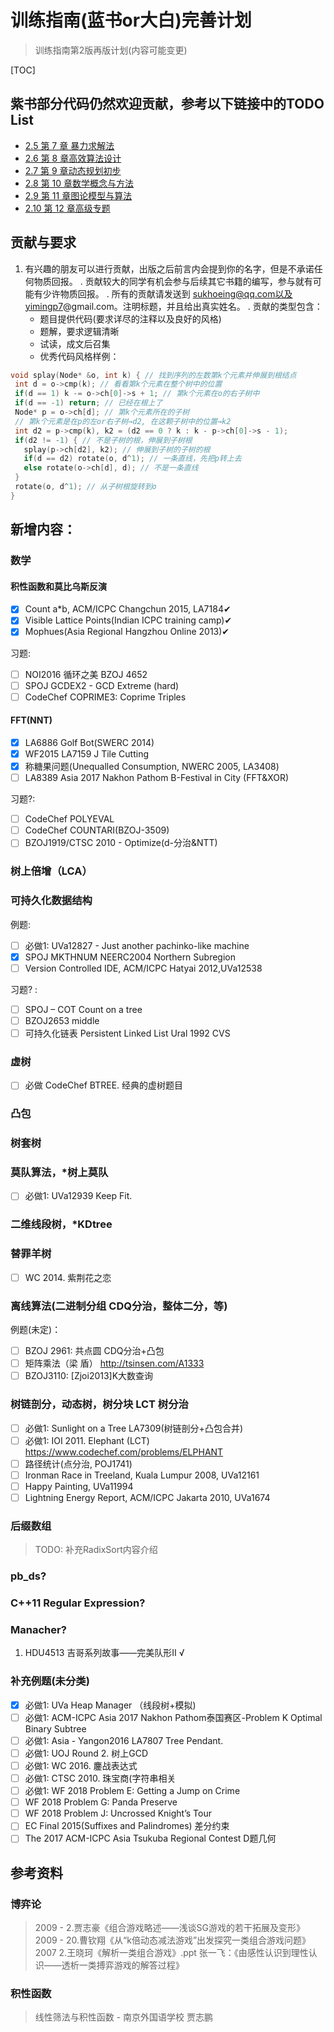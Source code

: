 # 训练指南(蓝书or大白)完善计划

>  训练指南第2版再版计划(内容可能变更)

[TOC]

## 紫书部分代码仍然欢迎贡献，参考以下链接中的TODO List

- [2.5 第 7 章 暴力求解法](ch07)
- [2.6 第 8 章高效算法设计](ch08)
- [2.7 第 9 章动态规划初步](ch09)
- [2.8 第 10 章数学概念与方法](ch10)
- [2.9 第 11 章图论模型与算法](ch11)
- [2.10 第 12 章高级专题](ch12)

## 贡献与要求
1.	有兴趣的朋友可以进行贡献，出版之后前言内会提到你的名字，但是不承诺任何物质回报。
	.	贡献较大的同学有机会参与后续其它书籍的编写，参与就有可能有少许物质回报。
	.	所有的贡献请发送到 sukhoeing@qq.com以及yimingp7@gmail.com。注明标题，并且给出真实姓名。
	.	贡献的类型包含：
    -	题目提供代码(要求详尽的注释以及良好的风格)
    -	题解，要求逻辑清晰
    -   试读，成文后召集
    -   优秀代码风格样例：

``` cpp
void splay(Node* &o, int k) { // 找到序列的左数第k个元素并伸展到根结点
 int d = o->cmp(k); // 看看第k个元素在整个树中的位置
 if(d == 1) k -= o->ch[0]->s + 1; // 第k个元素在o的右子树中
 if(d == -1) return; // 已经在根上了
 Node* p = o->ch[d]; // 第k个元素所在的子树
 // 第k个元素是在p的左or右子树→d2, 在这颗子树中的位置→k2
 int d2 = p->cmp(k), k2 = (d2 == 0 ? k : k - p->ch[0]->s - 1);
 if(d2 != -1) { // 不是子树的根，伸展到子树根
   splay(p->ch[d2], k2); // 伸展到子树的子树的根
   if(d == d2) rotate(o, d^1); // 一条直线，先把p转上去
   else rotate(o->ch[d], d); // 不是一条直线
 } 
 rotate(o, d^1); // 从子树根旋转到o
}
```
## 新增内容：


### 数学
#### 积性函数和莫比乌斯反演
- [x] Count a*b, ACM/ICPC Changchun 2015, LA7184✔
- [x] Visible Lattice Points(Indian ICPC training camp)✔
- [x] Mophues(Asia Regional Hangzhou Online 2013)✔

习题:

- [ ] NOI2016 循环之美 BZOJ 4652
- [ ] SPOJ GCDEX2 - GCD Extreme (hard)
- [ ] CodeChef COPRIME3: Coprime Triples

#### FFT(NNT)
- [x] LA6886 Golf Bot(SWERC 2014)
- [x] WF2015 LA7159 J Tile Cutting
- [x] 称糖果问题(Unequalled Consumption, NWERC 2005, LA3408)
- [ ] LA8389 Asia 2017 Nakhon Pathom B-Festival in City (FFT&XOR)

习题?:
- [ ] CodeChef POLYEVAL
- [ ] CodeChef COUNTARI(BZOJ-3509)
- [ ] BZOJ1919/CTSC 2010 - Optimize(d-分治&NTT)

### 树上倍增（LCA）



### 可持久化数据结构
例题:
- [ ] 必做1: UVa12827 - Just another pachinko-like machine
- [x] SPOJ MKTHNUM NEERC2004 Northern Subregion
- [ ] Version Controlled IDE, ACM/ICPC Hatyai 2012,UVa12538

习题?  : 
- [ ]  SPOJ – COT Count on a tree 
- [ ] BZOJ2653 middle
- [ ] 可持久化链表 Persistent Linked List Ural 1992 CVS

### 虚树
- [ ] 必做 CodeChef BTREE. 经典的虚树题目
### 凸包
### 树套树

### 莫队算法，*树上莫队

- [ ] 必做1: UVa12939 Keep Fit. 

### 二维线段树，*KDtree
### 替罪羊树

- [ ] WC 2014. 紫荆花之恋

### 离线算法(二进制分组 CDQ分治，整体二分，等)
例题(未定)：
- [ ] BZOJ 2961: 共点圆  CDQ分治+凸包
- [ ] 矩阵乘法（梁 盾） http://tsinsen.com/A1333
- [ ] BZOJ3110: [Zjoi2013]K大数查询
### 树链剖分，动态树，树分块 LCT  树分治
- [ ] 必做1: Sunlight on a Tree LA7309(树链剖分+凸包合并)
- [ ] 必做1: IOI 2011. Elephant (LCT)   https://www.codechef.com/problems/ELPHANT
- [ ] 路径统计(点分治, POJ1741)
- [ ] Ironman Race in Treeland, Kuala Lumpur 2008, UVa12161
- [ ] Happy Painting, UVa11994
- [ ] Lightning Energy Report, ACM/ICPC Jakarta 2010, UVa1674

### 后缀数组
> TODO: 补充RadixSort内容介绍

### pb_ds?

### C++11 Regular Expression?

### Manacher?

1. HDU4513 吉哥系列故事——完美队形II √ 

### 补充例题(未分类)
- [x] 必做1: UVa Heap Manager （线段树+模拟)
- [ ] 必做1: ACM-ICPC Asia 2017 Nakhon Pathom泰国赛区-Problem K Optimal Binary Subtree
- [ ] 必做1: Asia - Yangon2016 LA7807 Tree Pendant. 
- [ ] 必做1: UOJ Round 2. 树上GCD
- [ ] 必做1: WC 2016. 鏖战表达式
- [ ] 必做1: CTSC 2010. 珠宝商(字符串相关
- [ ] 必做1: WF 2018 Problem E: Getting a Jump on Crime
- [ ] WF 2018 Problem G: Panda Preserve
- [ ] WF 2018 Problem J: Uncrossed Knight’s Tour
- [ ] EC Final 2015(Suffixes and Palindromes) 差分约束
- [ ] The 2017 ACM-ICPC Asia Tsukuba Regional Contest D题几何

## 参考资料
### 博弈论
> 2009 - 2.贾志豪《组合游戏略述——浅谈SG游戏的若干拓展及变形》
> 2009 - 20.曹钦翔《从“k倍动态减法游戏”出发探究一类组合游戏问题》
> 2007 2.王晓珂《解析一类组合游戏》.ppt
> 张一飞：《由感性认识到理性认识——透析一类搏弈游戏的解答过程》

### 积性函数
> 线性筛法与积性函数  - 南京外国语学校 贾志鹏 
> 
